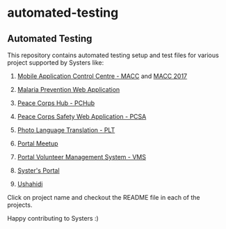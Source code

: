 # automated-testing

## Automated Testing

This repository contains automated testing setup and test files for various project supported by Systers like:

1. [Mobile Application Control Centre - MACC](https://github.com/systers/automated-testing/blob/develop/MACCTests/README.md) and [MACC 2017](https://github.com/systers/automated-testing/blob/develop/MACCTests2017/README.md)

1. [Malaria Prevention Web Application](https://github.com/systers/automated-testing/blob/develop/MalariaWebTests/README.md)

1. [Peace Corps Hub - PCHub](https://github.com/systers/automated-testing/blob/develop/PCHubTests/README.md)

1. [Peace Corps Safety Web Application - PCSA](https://github.com/systers/automated-testing/blob/develop/PCSAWebTests/README.md)

2. [Photo Language Translation - PLT](https://github.com/systers/automated-testing/blob/develop/PLTTests/README.md)

3. [Portal Meetup](https://github.com/systers/automated-testing/blob/develop/PortalMeetupTests/README.md)

4. [Portal Volunteer Management System - VMS](https://github.com/systers/automated-testing/blob/develop/PortalVMSTests/README.md)

5. [Syster's Portal](https://github.com/systers/automated-testing/blob/develop/SysterPortal/README.md)

6. [Ushahidi](https://github.com/systers/automated-testing/blob/develop/UshahidiTests/README.md)


Click on project name and checkout the README file in each of the projects.

Happy contributing to Systers :)
